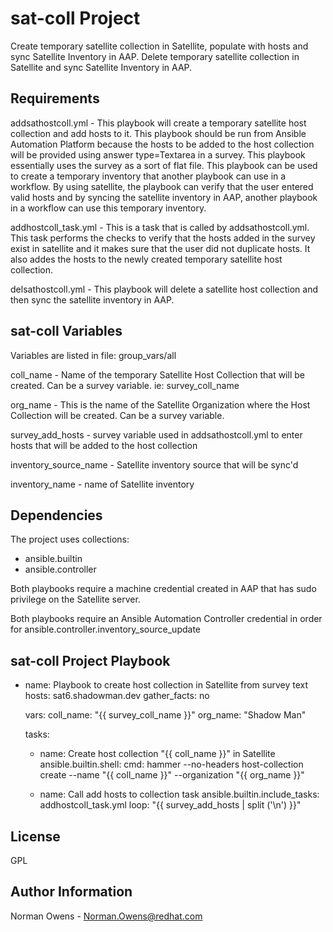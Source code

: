 sat-coll Project
=========

Create temporary satellite collection in Satellite, populate with hosts and sync Satellite Inventory in AAP.
Delete temporary satellite collection in Satellite and sync Satellite Inventory in AAP.

Requirements
------------
addsathostcoll.yml - This playbook will create a temporary satellite host collection and add hosts to it.  This playbook should be run from Ansible Automation Platform because the hosts to be added to the host collection will be provided using answer type=Textarea in a survey.  This playbook essentially uses the survey as a sort of flat file.  This playbook can be used to create a temporary inventory that another playbook can use in a workflow.  By using satellite, the playbook can verify that the user entered valid hosts and by syncing the satellite inventory in AAP, another playbook in a workflow can use this temporary inventory.  

addhostcoll_task.yml - This is a task that is called by addsathostcoll.yml.  This task performs the checks to verify that the hosts added in the survey exist in satellite and it makes sure that the user did not duplicate hosts.  It also addes the hosts to the newly created temporary satellite host collection.

delsathostcoll.yml - This playbook will delete a satellite host collection and then sync the satellite inventory in AAP.

sat-coll Variables
--------------
Variables are listed in file:  group_vars/all

coll_name - Name of the temporary Satellite Host Collection that will be created. Can be a survey variable.  ie: survey_coll_name

org_name - This is the name of the Satellite Organization where the Host Collection will be created.  Can be a survey variable.

survey_add_hosts - survey variable used in addsathostcoll.yml to enter hosts that will be added to the host collection

inventory_source_name - Satellite inventory source that will be sync'd

inventory_name - name of Satellite inventory

Dependencies
------------
The project uses collections:
  - ansible.builtin
  - ansible.controller 

Both playbooks require a machine credential created in AAP that has sudo privilege on the Satellite server.  

Both playbooks require an Ansible Automation Controller credential in order for ansible.controller.inventory_source_update

sat-coll Project Playbook
----------------
- name: Playbook to create host collection in Satellite from survey text
  hosts: sat6.shadowman.dev
  gather_facts: no

  vars:
    coll_name: "{{ survey_coll_name }}"
    org_name: "Shadow Man"

  tasks:
  - name: Create host collection "{{ coll_name }}" in Satellite
    ansible.builtin.shell:
      cmd: hammer --no-headers host-collection create --name "{{ coll_name }}" --organization "{{ org_name }}"
  
  - name: Call add hosts to collection task
    ansible.builtin.include_tasks: addhostcoll_task.yml
    loop: "{{ survey_add_hosts | split ('\n') }}"

License
-------

GPL

Author Information
------------------

Norman Owens - Norman.Owens@redhat.com